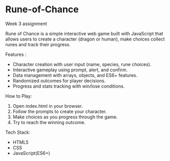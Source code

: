 # Rune-of-Chance
Week 3 assignment

Rune of Chance is a simple interactive web game built with JavaScript that allows users to create a character (dragon or human), make choices collect runes and track their progress. 

Features :

- Character creation with user input (name, species, rune choices).
- Interactive gameplay using prompt, alert, and confirm.
- Data management with arrays, objects, and ES6+ features.
- Randomized outcomes for player decisions.
- Progress and stats tracking with win/lose conditions.



How to Play:

1. Open index.html in your browser.
2. Follow the prompts to create your character.
3. Make choices as you progress through the game.
4. Try to reach the winning outcome.



Tech Stack:

- HTML5
- CSS
- JavaScript(ES6+)

